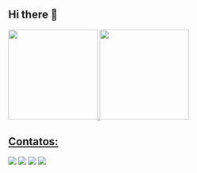 ## Hi there 👋

<!--
**FelipeNogarolli99/FelipeNogarolli99** is a ✨ _special_ ✨ repository because its `README.md` (this file) appears on your GitHub profile.

Here are some ideas to get you started:

- 🔭 I’m currently working on ...
- 🌱 I’m currently learning ...
- 👯 I’m looking to collaborate on ...
- 🤔 I’m looking for help with ...
- 💬 Ask me about ...
- 📫 How to reach me: ...
- 😄 Pronouns: ...
- ⚡ Fun fact: ...
-->

<div>
<a href="https://github.com/FelipeNogarolli99">
<img loading="lazy" height="180em" src="https://github-readme-stats.vercel.app/api/top-langs/?username=FelipeNogarolli99&layout=compact&langs_count=7&theme=dracula"/>
<img loading="lazy" height="180em" src="https://github-readme-stats.vercel.app/api?username=FelipeNogarolli99&show_icons=true&theme=dracula&include_all_commits=true&count_private=true"/>
</div>


## Contatos:

<div>
<a href="https://www.youtube.com/@FelipePor360" target="_blank"><img loading="lazy" src="https://img.shields.io/badge/YouTube-FF0000?style=for-the-badge&logo=youtube&logoColor=white" target="_blank"></a>
<a href="https://instagram.com/femacedo_" target="_blank"><img loading="lazy" src="https://img.shields.io/badge/-Instagram-%23E4405F?style=for-the-badge&logo=instagram&logoColor=white" target="_blank"></a>
<a href = "mailto:felipenogarolli@hotmail.com"><img loading="lazy" src="https://img.shields.io/badge/Gmail-D14836?style=for-the-badge&logo=gmail&logoColor=white" target="_blank"></a>
<a href="https://www.linkedin.com/in/felipe-nogarolli-macedo-a0461715b/" target="_blank"><img loading="lazy" src="https://img.shields.io/badge/-LinkedIn-%230077B5?style=for-the-badge&logo=linkedin&logoColor=white" target="_blank"></a>   
</div>
